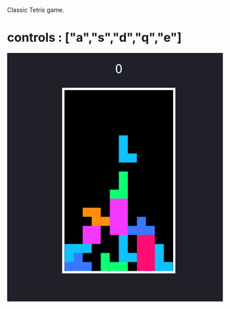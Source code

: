 
Classic Tetris game. 

# controls : ["a","s","d","q","e"]


![alt text](https://github.com/Furkangunduz/Tetris/blob/master/tetris.PNG?raw=true)


